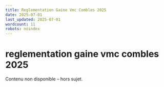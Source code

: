 ```yaml
---
title: Reglementation Gaine Vmc Combles 2025
date: 2025-07-01
last_updated: 2025-07-01
wordcount: 11
robots: noindex
---
```


# reglementation gaine vmc combles 2025

Contenu non disponible – hors sujet.
